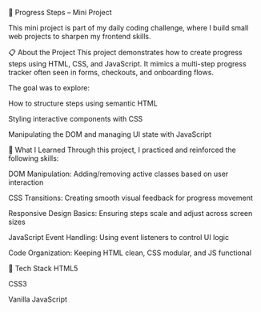 🚀 Progress Steps – Mini Project


This mini project is part of my daily coding challenge, where I build small web projects to sharpen my frontend skills.

📋 About the Project
This project demonstrates how to create progress steps using HTML, CSS, and JavaScript. It mimics a multi-step progress tracker often seen in forms, checkouts, and onboarding flows.

The goal was to explore:

How to structure steps using semantic HTML

Styling interactive components with CSS

Manipulating the DOM and managing UI state with JavaScript

🧠 What I Learned
Through this project, I practiced and reinforced the following skills:

DOM Manipulation: Adding/removing active classes based on user interaction

CSS Transitions: Creating smooth visual feedback for progress movement

Responsive Design Basics: Ensuring steps scale and adjust across screen sizes

JavaScript Event Handling: Using event listeners to control UI logic

Code Organization: Keeping HTML clean, CSS modular, and JS functional

📂 Tech Stack
HTML5

CSS3

Vanilla JavaScript

